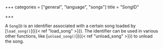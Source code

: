 +++
categories = ["general", "language", "songs"]
title = "SongID"

+++

A `SongID` is an identifier associated with a certain song loaded by [`load_song()`]({{< ref "load_song" >}}). The identifier can be used in various other functions, like [`unload_song()`]({{< ref "unload_song" >}}) to unload the song.
